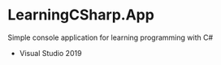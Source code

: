 # LearningCSharp.App
Simple console application for learning programming with C#

- Visual Studio 2019
